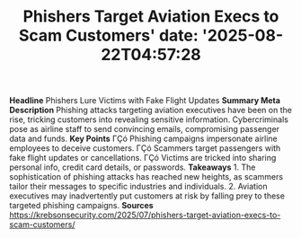 ﻿---
title: "Phishers Target Aviation Execs to Scam Customers'
date: '2025-08-22T04:57:28"
category: "Markets"
summary: ""
slug: "phishers target aviation execs to scam customers"
source_urls:
  - "https://krebsonsecurity.com/2025/07/phishers-target-aviation-execs-to-scam-customers/"
seo:
  title: "Phishers Target Aviation Execs to Scam Customers | Hash n Hedge'
  description: '"
  keywords: ["news", "markets", "brief"]
---
**Headline** Phishers Lure Victims with Fake Flight Updates  **Summary Meta Description** Phishing attacks targeting aviation executives have been on the rise, tricking customers into revealing sensitive information. Cybercriminals pose as airline staff to send convincing emails, compromising passenger data and funds.  **Key Points**  ΓÇó Phishing campaigns impersonate airline employees to deceive customers. ΓÇó Scammers target passengers with fake flight updates or cancellations. ΓÇó Victims are tricked into sharing personal info, credit card details, or passwords.  **Takeaways**  1. The sophistication of phishing attacks has reached new heights, as scammers tailor their messages to specific industries and individuals. 2. Aviation executives may inadvertently put customers at risk by falling prey to these targeted phishing campaigns.  **Sources** https://krebsonsecurity.com/2025/07/phishers-target-aviation-execs-to-scam-customers/ 
